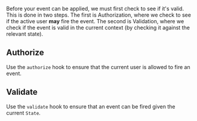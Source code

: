 Before your event can be applied, we must first check to see if it's valid. This is done in two
steps. The first is Authorization, where we check to see if the active user **may** fire the
event. The second is Validation, where we check if the event is valid in the current context
(by checking it against the relevant state).

## Authorize

Use the `authorize` hook to ensure that the current user is allowed to fire an event.

## Validate

Use the `validate` hook to ensure that an event can be fired given the current `State`.
